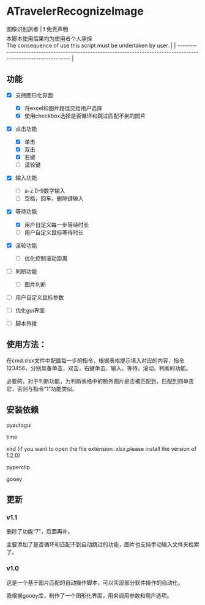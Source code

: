 # ATravelerRecognizeImage
图像识别旅者
| :exclamation: 免责声明<br>本脚本使用后果均为使用者个人承担<br>The consequence of use this script must be undertaken by user. |
| ---------------------------------------------------------------------------------------------------------------- |
## 功能
- [x] 支持图形化界面
  - [x] 将excel和图片路径交给用户选择
  - [x] 使用checkbox选择是否循环和跳过匹配不到的图片
- [x] 点击功能
  - [x] 单击
  - [x] 双击
  - [x] 右键
  - [ ] 滚轮键
- [x] 输入功能
  - [ ] a-z 0-9数字输入
  - [ ] 空格，回车，删除键输入
- [x] 等待功能
  - [x] 用户自定义每一步等待时长
  - [ ] 用户自定义鼠标等待时长 
- [x] 滚轮功能
  - [ ] 优化控制滚动距离
- [ ] 判断功能
  - [ ] 图片判断
- [ ] 用户自定义鼠标参数
- [ ] 优化gui界面
- [ ] 脚本外接


## 使用方法：

在cmd.xlsx文件中配置每一步的指令，根据表格提示填入对应的内容，指令123456，分别具备单击，双击，右键单击，输入，等待，滚动，判断的功能。

必要的，对于判断功能，为判断表格中的额外图片是否被匹配到，匹配到则单击它，否则与指令“1”功能类似。
## 安装依赖
pyautogui

time

xlrd (if you want to open the file extension .xlsx,please install the version of 1.2.0)

pyperclip

gooey

## 更新 
### v1.1
删除了功能“7”，后面再补。

主要添加了是否循环和匹配不到自动跳过的功能，图片也支持手动输入文件夹检索了。

### v1.0
这是一个基于图片匹配的自动操作脚本，可以实现部分软件操作的自动化。

我根据gooey库，制作了一个图形化界面，用来调用参数和用户选项。


